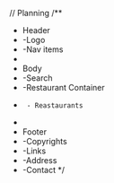 
// Planning
/**
 * Header
 *  -Logo
 *  -Nav items
 *
 * Body
 *  -Search
 *  -Restaurant Container
 *      - Reastaurants
 *
 * Footer
 *  -Copyrights
 *  -Links
 *  -Address
 *  -Contact
 */